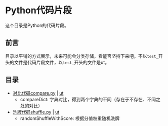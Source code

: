 <!--
 * @Author: 王政乔 me@zhengqiao.wang
 * @Date: 2022-09-19 19:08:39
 * @LastEditors: 王政乔 me@zhengqiao.wang
 * @LastEditTime: 2022-09-20 08:30:30
 * @FilePath: /codesnippet/python/README.md
 * @Description: 
 * Website: https://www.zhengqiao.wang
-->

# Python代码片段

这个目录是Python的代码片段。

## 前言

目录以平铺的方式展示，未来可能会分类存储，看能否坚持下来吧。不以`test_`开头的文件是代码片段文件，以`test_`开头的文件是ut。

## 目录

- [对比代码compare.py](compare.py) | [ut](test_compare.py)
    - compareDict: 字典对比，得到两个字典的不同（存在于不存在、不同之处的对比）
- [洗牌代码shuffle.py](shuffle.py) | [ut](test_shuffle.py)
    - randomShuffleWithScore: 根据分值权重随机洗牌
